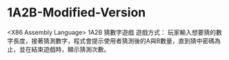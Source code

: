 # 1A2B-Modified-Version
&lt;X86 Assembly Language> 1A2B 猜數字遊戲
遊戲方式：
玩家輸入想要猜的數字長度，接著猜測數字，程式會提示使用者猜測後的A與B數量，直到猜中密碼為止，並在結束遊戲時，顯示猜測次數。
